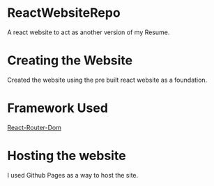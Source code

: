 # ReactWebsiteRepo
A react website to act as another version of my Resume.

# Creating the Website
Created the website using the pre built react website as a foundation. 
# Framework Used
[React-Router-Dom](https://v5.reactrouter.com/web/guides/quick-start)

# Hosting the website
I used Github Pages as a way to host the site.
